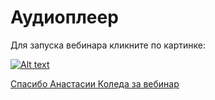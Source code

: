 # Аудиоплеер
Для запуска вебинара кликните по картинке:

[![Alt text](https://img.youtube.com/vi/7Z0mvB6X5f8/0.jpg)](https://www.youtube.com/watch?v=7Z0mvB6X5f8)

[Спасибо Анастасии Коледа за вебинар](https://www.youtube.com/channel/UCSBeL28cCqIyHFxmCTK1Ejw)

